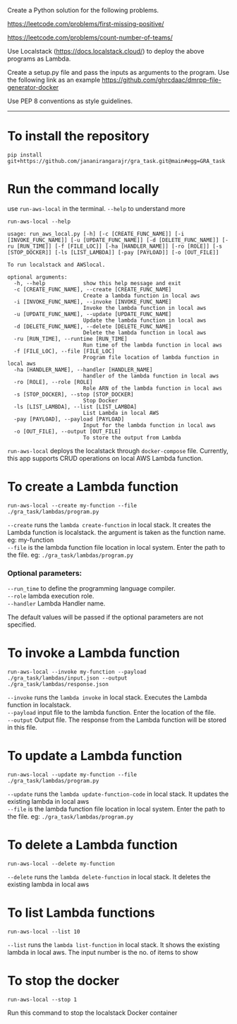 Create a Python solution for the following problems.

https://leetcode.com/problems/first-missing-positive/ 

https://leetcode.com/problems/count-number-of-teams/ 

Use Localstack (https://docs.localstack.cloud/) to deploy the above programs as Lambda. 

Create a setup.py file and pass the inputs as arguments to the program. Use the following link as an example https://github.com/ghrcdaac/dmrpp-file-generator-docker 

Use PEP 8 conventions as style guidelines.

---

# To install the repository
```
pip install git+https://github.com/jananirangarajr/gra_task.git@main#egg=GRA_task
```

# Run the command locally 

use `run-aws-local` in the terminal. `--help` to understand more

```
run-aws-local --help 

usage: run_aws_local.py [-h] [-c [CREATE_FUNC_NAME]] [-i [INVOKE_FUNC_NAME]] [-u [UPDATE_FUNC_NAME]] [-d [DELETE_FUNC_NAME]] [-ru [RUN_TIME]] [-f [FILE_LOC]] [-ha [HANDLER_NAME]] [-ro [ROLE]] [-s [STOP_DOCKER]] [-ls [LIST_LAMBDA]] [-pay [PAYLOAD]] [-o [OUT_FILE]]

To run localstack and AWSlocal.

optional arguments:
  -h, --help            show this help message and exit
  -c [CREATE_FUNC_NAME], --create [CREATE_FUNC_NAME]
                        Create a lambda function in local aws
  -i [INVOKE_FUNC_NAME], --invoke [INVOKE_FUNC_NAME]
                        Invoke the lambda function in local aws
  -u [UPDATE_FUNC_NAME], --update [UPDATE_FUNC_NAME]
                        Update the lambda function in local aws
  -d [DELETE_FUNC_NAME], --delete [DELETE_FUNC_NAME]
                        Delete the lambda function in local aws
  -ru [RUN_TIME], --runtime [RUN_TIME]
                        Run time of the lambda function in local aws
  -f [FILE_LOC], --file [FILE_LOC]
                        Program file location of lambda function in local aws
  -ha [HANDLER_NAME], --handler [HANDLER_NAME]
                        handler of the lambda function in local aws
  -ro [ROLE], --role [ROLE]
                        Role ARN of the lambda function in local aws
  -s [STOP_DOCKER], --stop [STOP_DOCKER]
                        Stop Docker
  -ls [LIST_LAMBDA], --list [LIST_LAMBDA]
                        List Lambda in local AWS
  -pay [PAYLOAD], --payload [PAYLOAD]
                        Input for the lambda function in local aws
  -o [OUT_FILE], --output [OUT_FILE]
                        To store the output from Lambda
```


`run-aws-local` deploys the localstack through `docker-compose` file. Currently, this app supports CRUD operations on local AWS Lambda function.

# To create a Lambda function 

```
run-aws-local --create my-function --file ./gra_task/lambdas/program.py
```
`--create` runs the `lambda create-function` in local stack. It creates the Lambda function is localstack. the argument is taken as the function name. eg: my-function\
`--file` is the lambda function file location in local system. Enter the path to the file. eg: `./gra_task/lambdas/program.py`

### Optional parameters:
`--run_time` to define the programming language compiler.\
`--role` lambda execution role.\
`--handler` Lambda Handler name.

The default values will be passed if the optional parameters are not specified.

# To invoke a Lambda function 

```
run-aws-local --invoke my-function --payload ./gra_task/lambdas/input.json --output ./gra_task/lambdas/response.json
```
`--invoke` runs the `lambda invoke` in local stack. Executes the Lambda function in localstack.\
`--payload` input file to the lambda function. Enter the location of the file.\
`--output` Output file. The response from the Lambda function will be stored in this file.

# To update a Lambda function 

```
run-aws-local --update my-function --file ./gra_task/lambdas/program.py
```
`--update` runs the `lambda update-function-code` in local stack. It updates the existing lambda in local aws\
`--file` is the lambda function file location in local system. Enter the path to the file. eg: `./gra_task/lambdas/program.py`


# To delete a Lambda function 

```
run-aws-local --delete my-function
```
`--delete` runs the `lambda delete-function` in local stack. It deletes the existing lambda in local aws


# To list Lambda functions

```
run-aws-local --list 10 
```
`--list` runs the `lambda list-function` in local stack. It shows the existing lambda in local aws. The input number is the no. of items to show


# To stop the docker 

```
run-aws-local --stop 1
```
Run this command to stop the localstack Docker container
